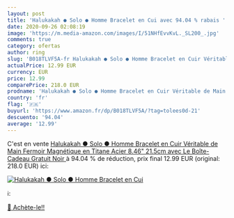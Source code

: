 ```yaml
---
layout: post
title: 'Halukakah ● Solo ● Homme Bracelet en Cui avec 94.04 % rabais '
date: 2020-09-26 02:08:19
image: 'https://m.media-amazon.com/images/I/51NHfEvvKvL._SL200_.jpg'
comments: true
category: ofertas
author: ring
slug: 'B018TLVF5A-fr Halukakah ● Solo ● Homme Bracelet en Cuir Véritable de Main Fermoir Magnétique en Titane Acier 8.46" 21.5cm  avec Le Boîte-Cadeau Gratuit Noir '
actualPrice: 12.99 EUR
currency: EUR
price: 12.99
comparePrice: 218.0 EUR
prodname: 'Halukakah ● Solo ● Homme Bracelet en Cuir Véritable de Main Fermoir Magnétique en Titane Acier 8.46" 21.5cm  avec Le Boîte-Cadeau Gratuit Noir '
country: 'fr'
flag: '🇫🇷'
buyurl: 'https://www.amazon.fr/dp/B018TLVF5A/?tag=tolees0d-21'
descuento: '94.04'
average: '12.99'
---
```


C'est en vente [Halukakah ● Solo ● Homme Bracelet en Cuir Véritable de Main Fermoir Magnétique en Titane Acier 8.46" 21.5cm  avec Le Boîte-Cadeau Gratuit Noir ](https://www.amazon.fr/dp/B018TLVF5A/?tag=tolees0d-21)  à  94.04 % de réduction, prix final  12.99 EUR (original: 218.0 EUR) ici:

[![Halukakah ● Solo ● Homme Bracelet en Cui](https://m.media-amazon.com/images/I/51NHfEvvKvL._SL200_.jpg)](https://www.amazon.fr/dp/B018TLVF5A/?tag=tolees0d-21)

ℹ️:


[🛒 Achète-le!!](https://www.amazon.fr/dp/B018TLVF5A/?tag=tolees0d-21)
